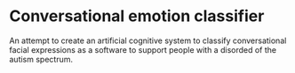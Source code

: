 # Conversational emotion classifier
An attempt to create an artificial cognitive system to classify conversational facial expressions as a software to support people with a disorded of the autism spectrum.
